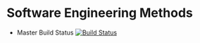 # Software Engineering Methods

- Master Build Status [![Build Status](https://travis-ci.org/Dave141098/sem2.svg?branch=master)](https://travis-ci.org/Dave141098/sem2)